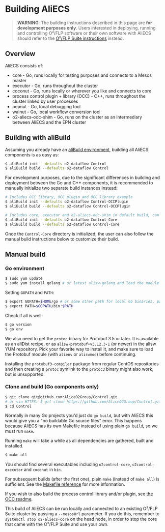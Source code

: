 # Building AliECS

> **WARNING**: The building instructions described in this page are **for development purposes only**. Users interested in deploying, running and controlling O²/FLP software or their own software with AliECS should refer to the [O²/FLP Suite instructions](../../installation/) instead.


## Overview

AliECS consists of:

* core - Go, runs locally for testing purposes and connects to a Mesos master
* executor - Go, runs throughout the cluster
* coconut - Go, runs locally or wherever you like and connects to core
* process control plugin + library (OCC) - C++, runs throughout the cluster linked by user processes
* peanut - Go, local debugging tool
* walnut - Go, local workflow conversion tool
* o2-aliecs-odc-shim - Go, runs on the cluster as an intermediary between AliECS and the EPN cluster

## Building with aliBuild

Assuming you already have an [aliBuild environment](https://alisw.github.io/alibuild/quick.html), building all AliECS components is as easy as:

```bash
$ aliBuild init --defaults o2-dataflow Control
$ aliBuild build --defaults o2-dataflow Control
```

For development purposes, due to the significant differences in building and deployment between the Go and C++ components, it is recommended to manually initialize two separate build instances instead:
```bash
# Includes OCC library, OCC plugin and OCC library example
$ aliBuild init --defaults o2-dataflow Control-OCCPlugin
$ aliBuild build --defaults o2-dataflow Control-OCCPlugin

# Includes core, executor and o2-aliecs-odc-shim in default build, can be used to build coconut, peanut and walnut locally
$ aliBuild init --defaults o2-dataflow Control-Core
$ aliBuild build --defaults o2-dataflow Control-Core
```

Once the `Control-Core` directory is initialized, the user can also follow the manual build instructions below to customize their build.


## Manual build

### Go environment

```bash
$ sudo yum update
$ sudo yum install golang # or latest alisw-golang and load the module
```

Setting `GOPATH` and `PATH`:
```bash
$ export GOPATH=$HOME/go # or some other path for local Go binaries, packages and sources
$ export PATH=$GOPATH/bin:$PATH
```

Check if all is well:
```bash
$ go version
$ go env
```

We also need to get the `protoc` binary for Protobuf 3.5 or later. 
It is available as an aliDist recipe, or as `alisw-protobuf+v3.12.3-1` (or newer) in the alisw YUM repository. 
Pick your favorite way to install it, and make sure to load the Protobuf module (with `alienv` or `aliswmod`) before continuing.

Installing the `protobuf3-compiler` package from regular CentOS repositories and then creating a `protoc` 
symlink to the `protoc3` binary might also work, but is unsupported.


### Clone and build (Go components only)

```bash
$ git clone git@github.com:AliceO2Group/Control.git
# or via HTTPS: $ git clone https://github.com/AliceO2Group/Control.git
$ cd Control
```

Normally in many Go projects you'd just do `go build`, but with AliECS this would give you a "no buildable Go source files" error. This happens because AliECS has its own Makefile instead of using plain `go build`, so we must run `make`.

Running `make` will take a while as all dependencies are gathered, built and installed.
```bash
$ make all
```

You should find several executables including `o2control-core`, `o2control-executor` and `coconut` in `bin`.

For subsequent builds (after the first one), plain `make` (instead of `make all`) is sufficient. See the [Makefile reference](makefile_reference.md) for more information.

If you wish to also build the process control library and/or plugin, see [the OCC readme](./occ/README.md).

This build of AliECS can be run locally and connected to an existing O²/FLP Suite cluster by passing a `--mesosUrl` parameter. If you do this, remember to `systemctl stop o2-aliecs-core` on the head node, in order to stop the core that came with the O²/FLP Suite and use your own.